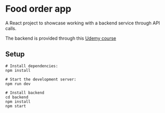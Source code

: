 # Food order app

A React project to showcase working with a backend service through API calls.

The backend is provided through this [Udemy course](https://www.udemy.com/share/101Wby3@5RhlGZWBLKhoQm_DWgCrTz9KhRPDiCUZHz4Ek4hDy0xQobrMV3Am6KZDwwQWecGZ/)

## Setup

```
# Install dependencies:
npm install

# Start the development server:
npm run dev

# Install backend
cd backend
npm install
npm start
```
